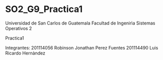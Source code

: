 # SO2_G9_Practica1
Universidad de San Carlos de Guatemala
Facultad de Ingenirìa
Sistemas Operativos 2

Practica1  

Integrantes:
201114056	Robinson  Jonathan Perez Fuentes
201114490	Luis Ricardo Hernàndez
